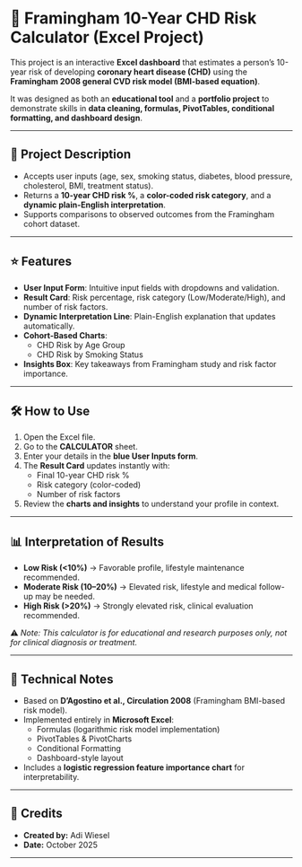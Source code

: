 # 💓 Framingham 10-Year CHD Risk Calculator (Excel Project)

This project is an interactive **Excel dashboard** that estimates a person’s 10-year risk of developing **coronary heart disease (CHD)** using the **Framingham 2008 general CVD risk model (BMI-based equation)**.  

It was designed as both an **educational tool** and a **portfolio project** to demonstrate skills in **data cleaning, formulas, PivotTables, conditional formatting, and dashboard design**.

---

## 📌 Project Description
- Accepts user inputs (age, sex, smoking status, diabetes, blood pressure, cholesterol, BMI, treatment status).  
- Returns a **10-year CHD risk %**, a **color-coded risk category**, and a **dynamic plain-English interpretation**.  
- Supports comparisons to observed outcomes from the Framingham cohort dataset.  

---

## ⭐ Features
- **User Input Form**: Intuitive input fields with dropdowns and validation.  
- **Result Card**: Risk percentage, risk category (Low/Moderate/High), and number of risk factors.  
- **Dynamic Interpretation Line**: Plain-English explanation that updates automatically.  
- **Cohort-Based Charts**:  
  - CHD Risk by Age Group  
  - CHD Risk by Smoking Status  
- **Insights Box**: Key takeaways from Framingham study and risk factor importance.  

---

## 🛠 How to Use
1. Open the Excel file.  
2. Go to the **CALCULATOR** sheet.  
3. Enter your details in the **blue User Inputs form**.  
4. The **Result Card** updates instantly with:  
   - Final 10-year CHD risk %  
   - Risk category (color-coded)  
   - Number of risk factors  
5. Review the **charts and insights** to understand your profile in context.  

---

## 📊 Interpretation of Results
- **Low Risk (<10%)** → Favorable profile, lifestyle maintenance recommended.  
- **Moderate Risk (10–20%)** → Elevated risk, lifestyle and medical follow-up may be needed.  
- **High Risk (>20%)** → Strongly elevated risk, clinical evaluation recommended.  

⚠️ *Note: This calculator is for educational and research purposes only, not for clinical diagnosis or treatment.*

---

## 📑 Technical Notes
- Based on **D’Agostino et al., Circulation 2008** (Framingham BMI-based risk model).  
- Implemented entirely in **Microsoft Excel**:  
  - Formulas (logarithmic risk model implementation)  
  - PivotTables & PivotCharts  
  - Conditional Formatting  
  - Dashboard-style layout  
- Includes a **logistic regression feature importance chart** for interpretability.  

---

## 👤 Credits
- **Created by:** Adi Wiesel  
- **Date:** October 2025  

---
